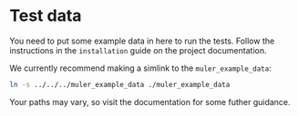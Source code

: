 # Test data

You need to put some example data in here to run the tests.
Follow the instructions in the `installation` guide on the project documentation.

We currently recommend making a simlink to the `muler_example_data`:

```bash
ln -s ../../../muler_example_data ./muler_example_data
```

Your paths may vary, so visit the documentation for some futher guidance.